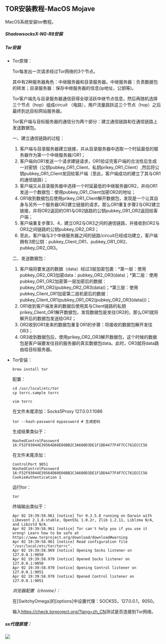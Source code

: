 ## TOR安装教程-MacOS Mojave

MacOS系统安装tor教程。

##### ShadowsocksX-NG-R8安装

##### Tor安装

- Tor原理：

  Tor每发出一次请求经过Tor网络的3个节点。

  其中有2种服务器角色：中继服务器和目录服务器。中继服务器：负责数据包的转发；目录服务器：保存中继服务器的信息(ip地址，公钥等)。

  Tor客户端先与目录服务器通信获得全球活跃中继节点信息，然后再随机选择三个节点（hop）组成circuit （电路），用户流量跳跃这三个节点（hop）之后最终到达目标网站服务器。

  Tor客户端与目标服务器的通信分为两个部分：建立通信链路和在通信链路上发送数据包。

  一、建立通信链路的过程：

  1. 客户端与目录服务器建立链接，并从目录服务器中选取一个时延最低的服务器作为第一个中继服务器/OR1；
  2. 客户端向OR1发送一个请求建链请求，OR1验证完客户端的合法性后生成一对密钥（公钥pubkey_OR1_Client、私钥prikey_OR1_Client）,然后将公钥pubkey_OR1_Client发回给客户端（至此，客户端成功的建立了其与OR1的通信链路）；
  3. 客户端又从目录服务器中选择一个时延最低的中继服务器OR2，并向OR1发送一个数据包：使用pubkey_OR1_Client加密OR2的地址；
  4. OR1收到数据包后使用prikey_OR1_Client解开数据包，发现是一个让其自身与另外一个服务器OR2建立链接的请求，那么OR1重复步骤2与OR2建立链接，并将OR2返回的OR1与OR2链路的公钥pubkey_OR1_OR2返回给客户端；
  5. 客户端重复步骤3、4，建立OR2与OR3之间的通信链路，并接收到OR2与OR3之间链路的公钥pubkey_OR2_OR3；
  6. 至此，客户端与3个中继服务器之间的链路/circuit已经成功建立，客户端拥有3把公钥：pubkey_Client_OR1、pubkey_OR1_OR2、pubkey_OR2_OR3。

  二、发送数据包：

  1. 客户端将要发送的数据（data）经过3层加密包裹：*第一层：使用pubkey_OR2_OR3加密data：pubkey_OR2_OR3(data)；*第二层：使用pubkey_OR1_OR2加密第一层加密后的数据：pubkey_OR1_OR2(pubkey_OR2_OR3(data))；*第三层：使用pubkey_Client_OR1加密第二层机密后的数据：pubkey_Client_OR1(pubkey_OR1_OR2(pubkey_OR2_OR3(data)))；
  2. OR1收到客户端发来的数据后使用其与Client链路的私钥prikey_Client_OR1解开数据包，发现数据包是发往OR2的，那么OR1就将解开后的数据包发送给OR2；
  3. OR2收到OR1发来的数据包重复OR1的步骤：将接收的数据包解开发往OR3；
  4. OR3收到数据包后，使用prikey_OR2_OR3解开数据包，这个时候的数据包是客户端要发往目的服务器的真实数据包data。此时，OR3就将data路由给目标服务器。

- Tor安装：

  ```shell
  brew install tor
  ```

  配置：

  ```shell
  cd /usr/local/etc/tor
  cp torrc.sample torrc
  
  vim torrc
  ```

  在文件末尾添加：Socks5Proxy 127.0.0.1:1086

  ```shell
  tor --hash-password mypassword # 生成密码
  ```

  生成结果类似于：

  ```shell
  HashedControlPassword 16:F52F93044E39564D60E66BB2C3A680D3DE1F1DD4477F4F7CC761ECCC56
  ```

  在文件末尾添加：

  ```shell
  ControlPort 9051
  HashedControlPassword 16:F52F93044E39564D60E66BB2C3A680D3DE1F1DD4477F4F7CC761ECCC56
  CookieAuthentication 1
  ```

  运行tor：

  ```shell
  tor
  ```

  终端输出类似于：

  ```shell
  Apr 02 19:39:58.961 [notice] Tor 0.3.5.8 running on Darwin with Libevent 2.1.8-stable, OpenSSL 1.0.2r, Zlib 1.2.11, Liblzma N/A, and Libzstd N/A.
  Apr 02 19:39:58.961 [notice] Tor can't help you if you use it wrong! Learn how to be safe at https://www.torproject.org/download/download#warning
  Apr 02 19:39:58.961 [notice] Read configuration file "/usr/local/etc/tor/torrc".
  Apr 02 19:39:58.969 [notice] Opening Socks listener on 127.0.0.1:9050
  Apr 02 19:39:58.970 [notice] Opened Socks listener on 127.0.0.1:9050
  Apr 02 19:39:58.970 [notice] Opening Control listener on 127.0.0.1:9051
  Apr 02 19:39:58.970 [notice] Opened Control listener on 127.0.0.1:9051
  ```

  *浏览器配置（chrome）：*

  在[SwitchyOmega]的[options]中设置代理：SOCKS5，127.0.0.1，9050。

  输入<https://check.torproject.org/?lang=zh_CN>测试是否连接到Tor网络。

##### ss代理原理：

![](/Users/lipingyuan/Downloads/tor_proxy.svg)

